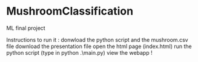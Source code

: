 # MushroomClassification
ML final project

Instructions to run it : 
donwload the python script and the mushroom.csv file
download the presentation file
open the html page (index.html)
run the python script (type in python .\main.py)
view the webapp ! 
